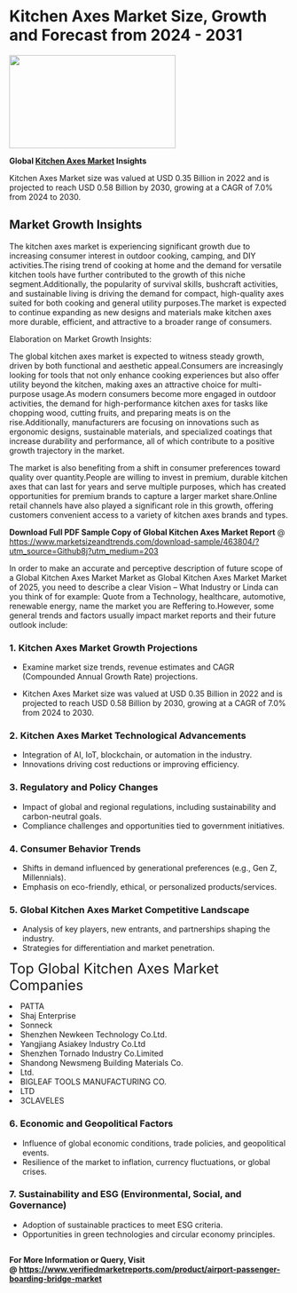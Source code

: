 <H1>Kitchen Axes Market Size, Growth and Forecast from 2024 - 2031</H1><img class="aligncenter size-medium wp-image-584254" src="https://thirdeyenews.in/wp-content/uploads/2024/09/Global-Market-Research-300x168.jpeg" alt="" width="300" height="168" /><p><strong>Global&nbsp;<a href="https://www.marketsizeandtrends.com/download-sample/463804/?utm_source=Github8j?utm_medium=203">Kitchen Axes Market</a> Insights</strong></p><p>Kitchen Axes Market size was valued at USD 0.35 Billion in 2022 and is projected to reach USD 0.58 Billion by 2030, growing at a CAGR of 7.0% from 2024 to 2030.</p><p><h2>Market Growth Insights</h2> <p>The kitchen axes market is experiencing significant growth due to increasing consumer interest in outdoor cooking, camping, and DIY activities.The rising trend of cooking at home and the demand for versatile kitchen tools have further contributed to the growth of this niche segment.Additionally, the popularity of survival skills, bushcraft activities, and sustainable living is driving the demand for compact, high-quality axes suited for both cooking and general utility purposes.The market is expected to continue expanding as new designs and materials make kitchen axes more durable, efficient, and attractive to a broader range of consumers.</p> <p>Elaboration on Market Growth Insights:</p> <p>The global kitchen axes market is expected to witness steady growth, driven by both functional and aesthetic appeal.Consumers are increasingly looking for tools that not only enhance cooking experiences but also offer utility beyond the kitchen, making axes an attractive choice for multi-purpose usage.As modern consumers become more engaged in outdoor activities, the demand for high-performance kitchen axes for tasks like chopping wood, cutting fruits, and preparing meats is on the rise.Additionally, manufacturers are focusing on innovations such as ergonomic designs, sustainable materials, and specialized coatings that increase durability and performance, all of which contribute to a positive growth trajectory in the market.</p> <p>The market is also benefiting from a shift in consumer preferences toward quality over quantity.People are willing to invest in premium, durable kitchen axes that can last for years and serve multiple purposes, which has created opportunities for premium brands to capture a larger market share.Online retail channels have also played a significant role in this growth, offering customers convenient access to a variety of kitchen axes brands and types.</p> <p><span class=""><strong>Download Full PDF Sample Copy of Global Kitchen Axes Market Report</strong> @ <a href="https://www.marketsizeandtrends.com/download-sample/463804/?utm_source=Github8j?utm_medium=203" target="_blank">https://www.marketsizeandtrends.com/download-sample/463804/?utm_source=Github8j?utm_medium=203</a></span></p><p>In order to make an accurate and perceptive description of future scope of a Global&nbsp;Kitchen Axes Market Market as Global&nbsp;Kitchen Axes Market Market of 2025, you need to describe a clear Vision &ndash; What Industry or Linda can you think of for example: Quote from a Technology, healthcare, automotive, renewable energy, name the market you are Reffering to.However, some general trends and factors usually impact market reports and their future outlook include:</p><h3>1.&nbsp;<strong>Kitchen Axes Market Growth Projections</strong></h3><ul><li>Examine market size trends, revenue estimates and CAGR (Compounded Annual Growth Rate) projections.</li><li><p>Kitchen Axes Market size was valued at USD 0.35 Billion in 2022 and is projected to reach USD 0.58 Billion by 2030, growing at a CAGR of 7.0% from 2024 to 2030.</p></li></ul><h3>2.&nbsp;<strong>Kitchen Axes Market Technological Advancements</strong></h3><ul><li>Integration of AI, IoT, blockchain, or automation in the industry.</li><li>Innovations driving cost reductions or improving efficiency.</li></ul><h3>3.&nbsp;<strong>Regulatory and Policy Changes</strong></h3><ul><li>Impact of global and regional regulations, including sustainability and carbon-neutral goals.</li><li>Compliance challenges and opportunities tied to government initiatives.</li></ul><h3>4.&nbsp;<strong>Consumer Behavior Trends</strong></h3><ul><li>Shifts in demand influenced by generational preferences (e.g., Gen Z, Millennials).</li><li>Emphasis on eco-friendly, ethical, or personalized products/services.</li></ul><h3>5.&nbsp;<strong>Global Kitchen Axes Market Competitive Landscape</strong></h3><ul><li>Analysis of key players, new entrants, and partnerships shaping the industry.</li><li>Strategies for differentiation and market penetration.</li></ul><p data-pm-slice="1 1 []"><span style="color: inherit; font-family: inherit; font-size: 25px;">Top Global Kitchen Axes Market Companies</span></p><div class="" data-test-id=""><p><li>PATTA</li><li> Shaj Enterprise</li><li> Sonneck</li><li> Shenzhen Newkeen Technology Co.Ltd.</li><li> Yangjiang Asiakey Industry Co.Ltd</li><li> Shenzhen Tornado Industry Co.Limited</li><li> Shandong Newsmeng Building Materials Co.</li><li> Ltd.</li><li> BIGLEAF TOOLS MANUFACTURING CO.</li><li> LTD</li><li> 3CLAVELES</li></p></div><h3>6.&nbsp;<strong>Economic and Geopolitical Factors</strong></h3><ul><li>Influence of global economic conditions, trade policies, and geopolitical events.</li><li>Resilience of the market to inflation, currency fluctuations, or global crises.</li></ul><h3>7.&nbsp;<strong>Sustainability and ESG (Environmental, Social, and Governance)</strong></h3><ul><li>Adoption of sustainable practices to meet ESG criteria.</li><li>Opportunities in green technologies and circular economy principles.</li></ul><h2><strong style="font-size: 14px;">For More Information or Query, Visit @&nbsp;</strong><a style="background-color: #ffffff; font-size: 14px;" href="https://www.marketsizeandtrends.com/report/kitchen-axes-market/" target="_blank">https://www.verifiedmarketreports.com/product/airport-passenger-boarding-bridge-market</a></h2>